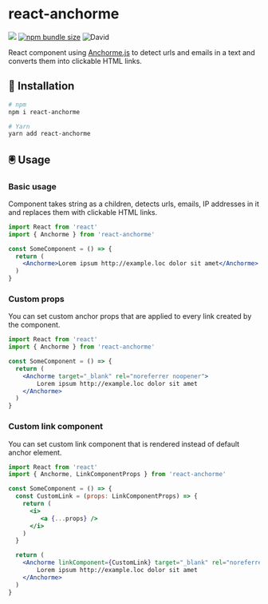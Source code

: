 # react-anchorme
  
![](https://github.com/potty/react-anchorme/workflows/Tests/badge.svg) [![npm bundle size](https://img.shields.io/bundlephobia/minzip/react-anchorme)](https://bundlephobia.com/result?p=react-anchorme) ![David](https://img.shields.io/david/potty/react-anchorme)

React component using [Anchorme.js](https://github.com/alexcorvi/anchorme.js) to detect urls and emails in a text and converts them into clickable HTML links.

## 🚀 Installation

```bash
# npm
npm i react-anchorme

# Yarn
yarn add react-anchorme
```

## 🖲 Usage

### Basic usage

Component takes string as a children, detects urls, emails, IP addresses in it and replaces them with clickable HTML links.

```jsx static
import React from 'react'
import { Anchorme } from 'react-anchorme'

const SomeComponent = () => {
  return (
    <Anchorme>Lorem ipsum http://example.loc dolor sit amet</Anchorme>
  )
}
```

### Custom props

You can set custom anchor props that are applied to every link created by the component.

```jsx static
import React from 'react'
import { Anchorme } from 'react-anchorme'

const SomeComponent = () => {
  return (
    <Anchorme target="_blank" rel="noreferrer noopener">
        Lorem ipsum http://example.loc dolor sit amet
    </Anchorme>
  )
}
```

### Custom link component

You can set custom link component that is rendered instead of default anchor element.

```jsx static
import React from 'react'
import { Anchorme, LinkComponentProps } from 'react-anchorme'

const SomeComponent = () => {
  const CustomLink = (props: LinkComponentProps) => {
    return (
      <i>
         <a {...props} />
      </i>
    )
  }

  return (
    <Anchorme linkComponent={CustomLink} target="_blank" rel="noreferrer noopener">
        Lorem ipsum http://example.loc dolor sit amet
    </Anchorme>
  )
}
```
